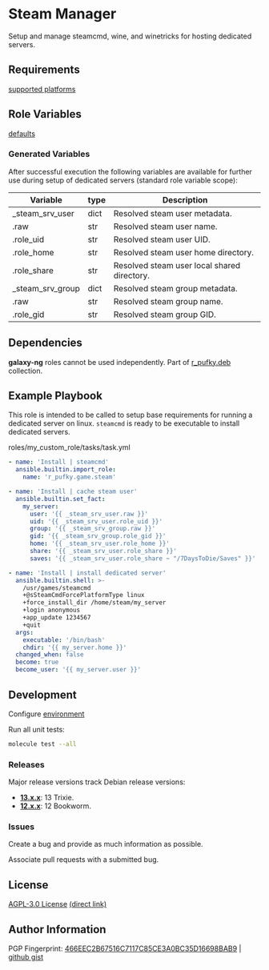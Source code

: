 # Steam Manager
Setup and manage steamcmd, wine, and winetricks for hosting dedicated servers.

## Requirements
[supported platforms](https://github.com/r-pufky/ansible_steam/blob/main/meta/main.yml)

## Role Variables
[defaults](https://github.com/r-pufky/ansible_steam/tree/main/defaults/main/)

### Generated Variables
After successful execution the following variables are available for further
use during setup of dedicated servers (standard role variable scope):

 Variable              | type | Description
-----------------------|------|-----------------------------------------
 _steam_srv_user       | dict | Resolved steam user metadata.
   .raw                | str  | Resolved steam user name.
   .role_uid           | str  | Resolved steam user UID.
   .role_home          | str  | Resolved steam user home directory.
   .role_share         | str  | Resolved steam user local shared directory.
 _steam_srv_group      | dict | Resolved steam group metadata.
   .raw                | str  | Resolved steam group name.
   .role_gid           | str  | Resolved steam group GID.

## Dependencies
**galaxy-ng** roles cannot be used independently. Part of
[r_pufky.deb](https://github.com/r-pufky/ansible_collection_deb) collection.

## Example Playbook
This role is intended to be called to setup base requirements for running a
dedicated server on linux. `steamcmd` is ready to be executable to install
dedicated servers.

roles/my_custom_role/tasks/task.yml
``` yaml
- name: 'Install | steamcmd'
  ansible.builtin.import_role:
    name: 'r_pufky.game.steam'

- name: 'Install | cache steam user'
  ansible.builtin.set_fact:
    my_server:
      user: '{{ _steam_srv_user.raw }}'
      uid: '{{ _steam_srv_user.role_uid }}'
      group: '{{ _steam_srv_group.raw }}'
      gid: '{{ _steam_srv_group.role_gid }}'
      home: '{{ _steam_srv_user.role_home }}'
      share: '{{ _steam_srv_user.role_share }}'
      saves: '{{ _steam_srv_user.role_share ~ "/7DaysToDie/Saves" }}'

- name: 'Install | install dedicated server'
  ansible.builtin.shell: >-
    /usr/games/steamcmd
    +@sSteamCmdForcePlatformType linux
    +force_install_dir /home/steam/my_server
    +login anonymous
    +app_update 1234567
    +quit
  args:
    executable: '/bin/bash'
    chdir: '{{ my_server.home }}'
  changed_when: false
  become: true
  become_user: '{{ my_server.user }}'
```

## Development
Configure [environment](https://github.com/r-pufky/ansible_collection_docs/blob/main/dev/environment/README.md)

Run all unit tests:
``` bash
molecule test --all
```

### Releases
Major release versions track Debian release versions:

* **[13.x.x](https://github.com/r-pufky/ansible_steam)**: 13 Trixie.
* **[12.x.x](https://github.com/r-pufky/ansible_steam/tree/12.x)**: 12 Bookworm.

### Issues
Create a bug and provide as much information as possible.

Associate pull requests with a submitted bug.

## License
[AGPL-3.0 License](https://www.tldrlegal.com/license/gnu-affero-general-public-license-v3-agpl-3-0)
 [(direct link)](https://github.com/r-pufky/ansible_steam/blob/main/LICENSE)

## Author Information
PGP Fingerprint: [466EEC2B67516C7117C85CE3A0BC35D16698BAB9](https://keys.openpgp.org/vks/v1/by-fingerprint/466EEC2B67516C7117C85CE3A0BC35D16698BAB9)
| [github gist](https://gist.github.com/r-pufky/a8df36977c55b5bb20829267c4c49d22)
